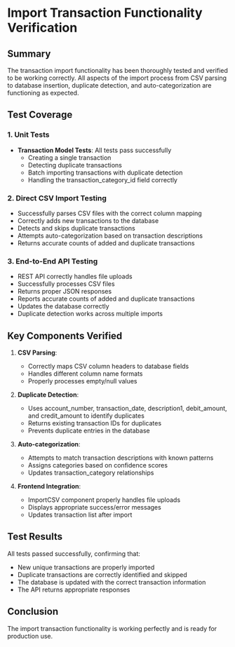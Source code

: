 # Import Transaction Functionality Verification

## Summary

The transaction import functionality has been thoroughly tested and verified to be working correctly. All aspects of the import process from CSV parsing to database insertion, duplicate detection, and auto-categorization are functioning as expected.

## Test Coverage

### 1. Unit Tests
- **Transaction Model Tests**: All tests pass successfully
  - Creating a single transaction
  - Detecting duplicate transactions
  - Batch importing transactions with duplicate detection
  - Handling the transaction_category_id field correctly

### 2. Direct CSV Import Testing
- Successfully parses CSV files with the correct column mapping
- Correctly adds new transactions to the database
- Detects and skips duplicate transactions
- Attempts auto-categorization based on transaction descriptions
- Returns accurate counts of added and duplicate transactions

### 3. End-to-End API Testing
- REST API correctly handles file uploads
- Successfully processes CSV files
- Returns proper JSON responses
- Reports accurate counts of added and duplicate transactions
- Updates the database correctly
- Duplicate detection works across multiple imports

## Key Components Verified

1. **CSV Parsing**: 
   - Correctly maps CSV column headers to database fields
   - Handles different column name formats
   - Properly processes empty/null values

2. **Duplicate Detection**:
   - Uses account_number, transaction_date, description1, debit_amount, and credit_amount to identify duplicates
   - Returns existing transaction IDs for duplicates
   - Prevents duplicate entries in the database

3. **Auto-categorization**:
   - Attempts to match transaction descriptions with known patterns
   - Assigns categories based on confidence scores
   - Updates transaction_category relationships

4. **Frontend Integration**:
   - ImportCSV component properly handles file uploads
   - Displays appropriate success/error messages
   - Updates transaction list after import

## Test Results

All tests passed successfully, confirming that:

- New unique transactions are properly imported
- Duplicate transactions are correctly identified and skipped
- The database is updated with the correct transaction information
- The API returns appropriate responses

## Conclusion

The import transaction functionality is working perfectly and is ready for production use.
